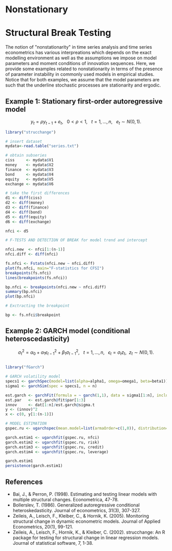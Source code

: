 # Nonstationary

# Structural Break Testing 

The notion of "nonstationarity" in time series analysis and time series econometrics has various interpreations which depends on the exact modelling environment as well as the assumptions we impose on model parameters and moment conditions of innovation sequences. Here, we provide some examples related to nonstationarity in terms of the presence of parameter instability in commonly used models in empirical studies. Notice that for both examples, we assume that the model parameters are such that the underline stochastic processes are stationarity and ergodic.    

## Example 1: Stationary first-order autoregressive model  

$$y_t = \rho y_{t-1} + e_t, \ \ \ 0< \rho < 1, \ \ \ t = 1,...,n, \ \ \ e_t \sim N (0,1).$$


```R
library("strucchange")

# insert dataset
mydata<-read.table("series.txt")

# obtain subseries
ciss     <- mydata$V1
money    <- mydata$V2
finance  <- mydata$V3
bond     <- mydata$V4
equity   <- mydata$V5
exchange <- mydata$V6

# take the first differences
d1 <- diff(ciss)
d2 <- diff(money)
d3 <- diff(finance)
d4 <- diff(bond)
d5 <- diff(equity)
d6 <- diff(exchange)

nfci <- d5

# F-TESTS AND DETECTION OF BREAK for model trend and intercept

nfci.new  <- nfci[1:(n-1)]
nfci.diff <- diff(nfci)

fs.nfci <- Fstats(nfci.new ~ nfci.diff)
plot(fs.nfci, main="F-statistics for CFSI")
breakpoints(fs.nfci)
lines(breakpoints(fs.nfci))

bp.nfci <- breakpoints(nfci.new ~ nfci.diff)
summary(bp.nfci)
plot(bp.nfci)

# Exctracting the breakpoint

bp <- fs.nfci$breakpoint
```

## Example 2: GARCH model (conditional heteroscedasticity)  

$$\sigma^2_t = \alpha_0 + \alpha_1 \epsilon^2_{t-1} + \beta_1 \sigma^2_{t-1}, \ \ \ t = 1,...,n, \ \ \ \epsilon_t = \sigma_t z_t, \ \ z_t \sim N (0,1).$$

```R

library("fGarch")

# GARCH volatility model 
specs1 <- garchSpec(model=list(alpha=alpha1, omega=omega1, beta=beta1)) 
sigma1 <- garchSim(spec = specs1, n = n)

est.garch <- garchFit(formula = ~ garch(1,1), data = sigma1[1:n], include.mean = FALSE, trace = F)
est.par   <- est.garch@fit$par[1:3]
innov     <- dat[1:n]/est.garch@sigma.t
y <- (innov)^2
x <- c(0, y[1:(n-1)])

# MODEL ESTIMATION 
gspec.ru <- ugarchspec(mean.model=list(armaOrder=c(1,0)), distribution="norm" )

garch.estim1 <- ugarchfit(gspec.ru, nfci)
garch.estim2 <- ugarchfit(gspec.ru, risk)
garch.estim3 <- ugarchfit(gspec.ru, credit)
garch.estim4 <- ugarchfit(gspec.ru, leverage)

garch.estim1
persistence(garch.estim1)
```

## References

- Bai, J., & Perron, P. (1998). Estimating and testing linear models with multiple structural changes. Econometrica, 47-78.
- Bollerslev, T. (1986). Generalized autoregressive conditional heteroskedasticity. Journal of econometrics, 31(3), 307-327.
- Zeileis, A., Leisch, F., Kleiber, C., & Hornik, K. (2005). Monitoring structural change in dynamic econometric models. Journal of Applied Econometrics, 20(1), 99-121.
- Zeileis, A., Leisch, F., Hornik, K., & Kleiber, C. (2002). strucchange: An R package for testing for structural change in linear regression models. Journal of statistical software, 7, 1-38.




